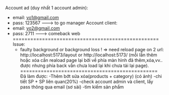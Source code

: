 Account ad (duy nhất 1 account admin):
- email: vo1@gmail.com
- pass: 123567
 ---> to go manager
Account client:
- email: vo2@gmail.com
- pass: 2711
 ---> comeback web
 ==================================================
 Issue: 
  - faulty background or background loss ! => need reload page on 2 url: http://localhost:5173/layout or http://localhost:5173/
(mỗi lần thêm hoặc xóa cần reaload page lại bởi về phía màn hình đã thêm,xóa,vv.. được nhưng phía back vẫn chưa load lại khi chưa tải lại page).
===============================================
Đã làm được:
-Thêm bớt sửa xóa(products + category) (có ảnh)
-chi tiết SP + SP liên quan(20%)
-check account admin và client, lấy pass thông qua email (sơ sài)
-tìm kiếm sản phẩm
